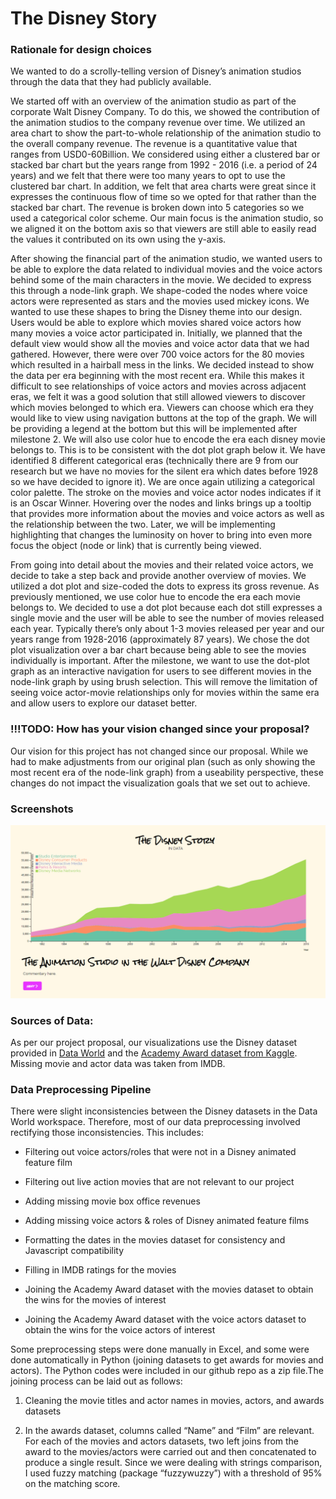 # The Disney Story

### Rationale for design choices

We wanted to do a scrolly-telling version of Disney’s animation studios through the data that they had publicly available.

We started off with an overview of the animation studio as part of the corporate Walt Disney Company. To do this, we showed the contribution of the animation studios to the company revenue over time. We utilized an area chart to show the part-to-whole relationship of the animation studio to the overall company revenue. The revenue is a quantitative value that ranges from USD0-60Billion. We considered using either a clustered bar or stacked bar chart but the years range from 1992 - 2016 (i.e. a period of 24 years) and we felt that there were too many years to opt to use the clustered bar chart. In addition, we felt that area charts were great since it expresses the continuous flow of time so we opted for that rather than the stacked bar chart. The revenue is broken down into 5 categories so we used a categorical color scheme. Our main focus is the animation studio, so we aligned it on the bottom axis so that viewers are still able to easily read the values it contributed on its own using the y-axis.

After showing the financial part of the animation studio, we wanted users to be able to explore the data related to individual movies and the voice actors behind some of the main characters in the movie. We decided to express this through a node-link graph. We shape-coded the nodes where voice actors were represented as stars and the movies used mickey icons. We wanted to use these shapes to bring the Disney theme into our design. Users would be able to explore which movies shared voice actors how many movies a voice actor participated in. Initially, we planned that the default view would show all the movies and voice actor data that we had gathered. However, there were over 700 voice actors for the 80 movies which resulted in a hairball mess in the links. We decided instead to show the data per era beginning with the most recent era. While this makes it difficult to see relationships of voice actors and movies across adjacent eras, we felt it was a good solution that still allowed viewers to discover which movies belonged to which era. Viewers can choose which era they would like to view using navigation buttons at the top of the graph. We will be providing a legend at the bottom but this will be implemented after milestone 2. We will also use color hue to encode the era each disney movie belongs to. This is to be consistent with the dot plot graph below it. We have identified 8 different categorical eras (technically there are 9 from our research but we have no movies for the silent era which dates before 1928 so we have decided to ignore it). We are once again utilizing a categorical color palette. The stroke on the movies and voice actor nodes indicates if it is an Oscar Winner. Hovering over the nodes and links brings up a tooltip that provides more information about the movies and voice actors as well as the relationship between the two. Later, we will be implementing highlighting that changes the luminosity on hover to bring into even more focus the object (node or link) that is currently being viewed.

From going into detail about the movies and their related voice actors, we decide to take a step back and provide another overview of movies. We utilized a dot plot and size-coded the dots to express its gross revenue. As previously mentioned, we use color hue to encode the era each movie belongs to. We decided to use a dot plot because each dot still expresses a single movie and the user will be able to see the number of movies released each year. Typically there’s only about 1-3 movies released per year and our years range from 1928-2016 (approximately 87 years). We chose the dot plot visualization over a bar chart because being able to see the movies individually is important. After the milestone, we want to use the dot-plot graph as an interactive navigation for users to see different movies in the node-link graph by using brush selection. This will remove the limitation of seeing voice actor-movie relationships only for movies within the same era and allow users to explore our dataset better.

### !!!TODO: How has your vision changed since your proposal?
Our vision for this project has not changed since our proposal. While we had to make adjustments from our original plan (such as only showing the most recent era of the node-link graph) from a useability perspective, these changes do not impact the visualization goals that we set out to achieve.

### Screenshots
![Revenue Area Chart](/images/screenshots/area.png)

### Sources of Data:
As per our project proposal, our visualizations use the Disney dataset provided in [Data World](https://data.world/dot2/disney-character-data-set-project/workspace/project-summary?agentid=kgarrett&datasetid=disney-character-success-00-16) and the [Academy Award dataset from Kaggle](https://www.kaggle.com/theacademy/academy-awards). Missing movie and actor data was taken from IMDB.

### Data Preprocessing Pipeline
There were slight inconsistencies between the Disney datasets in the Data World workspace. Therefore, most of our data preprocessing involved rectifying those inconsistencies. This includes:

-   Filtering out voice actors/roles that were not in a Disney animated feature film
    
-   Filtering out live action movies that are not relevant to our project
    
-   Adding missing movie box office revenues
    
-   Adding missing voice actors & roles of Disney animated feature films
    
-   Formatting the dates in the movies dataset for consistency and Javascript compatibility
    
-   Filling in IMDB ratings for the movies
    
-   Joining the Academy Award dataset with the movies dataset to obtain the wins for the movies of interest
    
-   Joining the Academy Award dataset with the voice actors dataset to obtain the wins for the voice actors of interest
    

Some preprocessing steps were done manually in Excel, and some were done automatically in Python (joining datasets to get awards for movies and actors). The Python codes were included in our github repo as a zip file.The joining process can be laid out as follows:

1.  Cleaning the movie titles and actor names in movies, actors, and awards datasets
    
2.  In the awards dataset, columns called “Name” and “Film” are relevant. For each of the movies and actors datasets, two left joins from the award to the movies/actors were carried out and then concatenated to produce a single result. Since we were dealing with strings comparison, I used fuzzy matching (package “fuzzywuzzy”) with a threshold of 95% on the matching score.